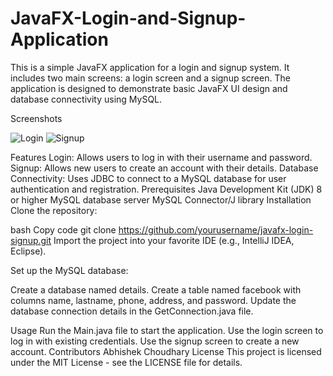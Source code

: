 # JavaFX-Login-and-Signup-Application

This is a simple JavaFX application for a login and signup system. It includes two main screens: a login screen and a signup screen. The application is designed to demonstrate basic JavaFX UI design and database connectivity using MySQL.

Screenshots

![Login](https://github.com/Abhishekchoudhary-09/JavaFX-Login-and-Signup-Application/assets/157678560/0c6653fa-1d69-4a26-9c39-a46bb9ee1b8b)
![Signup](https://github.com/Abhishekchoudhary-09/JavaFX-Login-and-Signup-Application/assets/157678560/ef0ddb3a-4f14-4ee2-b72e-de37dbe8852d)

Features
Login: Allows users to log in with their username and password.
Signup: Allows new users to create an account with their details.
Database Connectivity: Uses JDBC to connect to a MySQL database for user authentication and registration.
Prerequisites
Java Development Kit (JDK) 8 or higher
MySQL database server
MySQL Connector/J library
Installation
Clone the repository:

bash
Copy code
git clone https://github.com/yourusername/javafx-login-signup.git
Import the project into your favorite IDE (e.g., IntelliJ IDEA, Eclipse).

Set up the MySQL database:

Create a database named details.
Create a table named facebook with columns name, lastname, phone, address, and password.
Update the database connection details in the GetConnection.java file.

Usage
Run the Main.java file to start the application.
Use the login screen to log in with existing credentials.
Use the signup screen to create a new account.
Contributors
Abhishek Choudhary
License
This project is licensed under the MIT License - see the LICENSE file for details.
